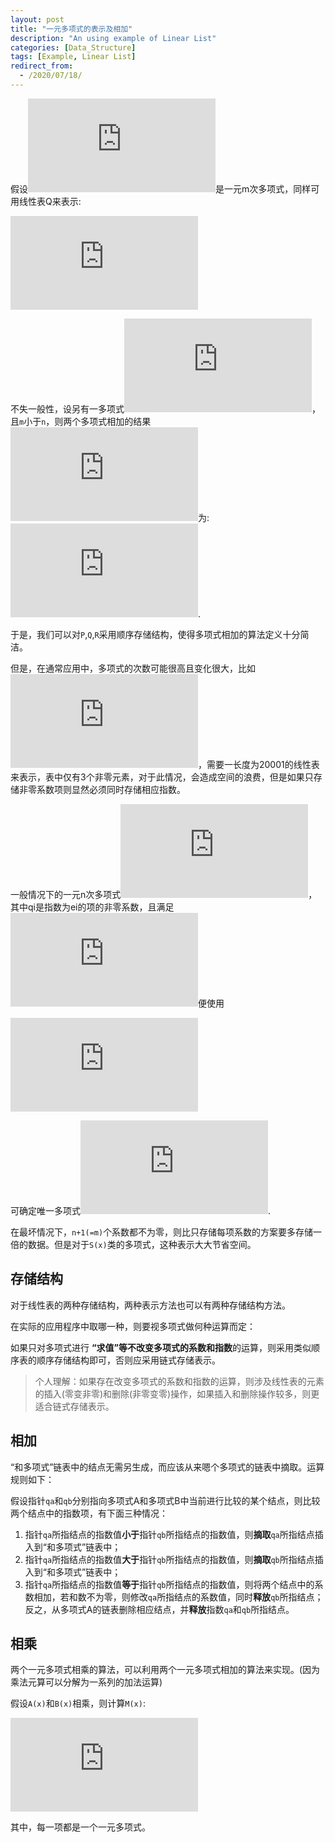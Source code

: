 ```yaml
---
layout: post
title: "一元多项式的表示及相加"
description: "An using example of Linear List"
categories: [Data_Structure]
tags: [Example, Linear List]
redirect_from:
  - /2020/07/18/
---
```


假设![Q_m(x)][Q_m(x)]是一元m次多项式，同样可用线性表Q来表示:

![线性表Q][线性表Q]

不失一般性，设另有一多项式![P_n(x)][P_n(x)]，且`m`小于`n`，则两个多项式相加的结果![R_n(x)][R_n(x)]为:![R][R].

于是，我们可以对`P`,`Q`,`R`采用顺序存储结构，使得多项式相加的算法定义十分简洁。

但是，在通常应用中，多项式的次数可能很高且变化很大，比如![S(x)][S(x)]，需要一长度为20001的线性表来表示，表中仅有3个非零元素，对于此情况，会造成空间的浪费，但是如果只存储非零系数项则显然必须同时存储相应指数。

一般情况下的一元n次多项式![一元n次多项式][一元n次多项式]，其中qi是指数为ei的项的非零系数，且满足![ei关系][ei关系]便使用

![第二种表示][第二种表示]

可确定唯一多项式![P_n(x)][P_n(x)]. 

在最坏情况下，`n+1(=m)`个系数都不为零，则比只存储每项系数的方案要多存储一倍的数据。但是对于`S(x)`类的多项式，这种表示大大节省空间。

## 存储结构

对于线性表的两种存储结构，两种表示方法也可以有两种存储结构方法。

在实际的应用程序中取哪一种，则要视多项式做何种运算而定：

如果只对多项式进行 **“求值”**等**不改变多项式的系数和指数**的运算，则采用类似顺序表的顺序存储结构即可，否则应采用链式存储表示。

>个人理解：如果存在改变多项式的系数和指数的运算，则涉及线性表的元素的插入(零变非零)和删除(非零变零)操作，如果插入和删除操作较多，则更适合链式存储表示。

## 相加

“和多项式”链表中的结点无需另生成，而应该从来嗯个多项式的链表中摘取。运算规则如下：

假设指针`qa`和`qb`分别指向多项式A和多项式B中当前进行比较的某个结点，则比较两个结点中的指数项，有下面三种情况：

1. 指针`qa`所指结点的指数值**小于**指针`qb`所指结点的指数值，则**摘取**`qa`所指结点插入到“和多项式”链表中；
2. 指针`qa`所指结点的指数值**大于**指针`qb`所指结点的指数值，则**摘取**`qb`所指结点插入到“和多项式”链表中；
3. 指针`qa`所指结点的指数值**等于**指针`qb`所指结点的指数值，则将两个结点中的系数相加，若和数不为零，则修改`qa`所指结点的系数值，同时**释放**`qb`所指结点；反之，从多项式A的链表删除相应结点，并**释放**指数`qa`和`qb`所指结点。

## 相乘

两个一元多项式相乘的算法，可以利用两个一元多项式相加的算法来实现。(因为乘法元算可以分解为一系列的加法运算)

假设`A(x)`和`B(x)`相乘，则计算`M(x)`:

![相乘][相乘]

其中，每一项都是一个一元多项式。

[Q_m(x)]:https://latex.vimsky.com/test.image.latex.php?fmt=svg&val=%255Cdpi%257B150%257D%2520%255Cfootnotesize%2520Q_m%2528x%2529&dl=0
[线性表Q]:https://latex.vimsky.com/test.image.latex.php?fmt=svg&val=%255Cdpi%257B150%257D%2520%255Cfootnotesize%2520Q%253D%2528q_0%252C%2520q_1%252C%2520q_2%252C...%252C%2520q_n%2529&dl=0
[P_n(x)]:https://latex.vimsky.com/test.image.latex.php?fmt=svg&val=%255Cdpi%257B150%257D%2520%255Cfootnotesize%2520P%253D%2528p_0%252C%2520p_1%252C%2520p_2%252C...%252C%2520p_n%2529&dl=0
[R_n(x)]:https://latex.vimsky.com/test.image.latex.php?fmt=svg&val=%255Cdpi%257B150%257D%2520%255Cfootnotesize%2520R_n%2528x%2529%253DP_n%2528x%2529%26plus%3BQ_m%2528x%2529&dl=0
[R]:https://latex.vimsky.com/test.image.latex.php?fmt=svg&val=%255Cdpi%257B150%257D%2520%255Cfootnotesize%2520R%253D%2528p_0%26plus%3Bq_0%252C%2520p_1%26plus%3Bq_1%252C%2520p_2%26plus%3Bq_2%252C...%252Cp_m%26plus%3Bq_m%252Cp_%257Bm%26plus%3B1%257D%252C...%2520p_n%2529&dl=0
[S(x)]:https://latex.vimsky.com/test.image.latex.php?fmt=svg&val=%255Cdpi%257B150%257D%2520%255Cfootnotesize%2520S%2528x%2529%253D1%26plus%3B3x%255E%257B10000%257D%26plus%3B2x%255E%257B20000%257D&dl=0
[一元n次多项式]:https://latex.vimsky.com/test.image.latex.php?fmt=svg&val=%255Cdpi%257B150%257D%2520%255Cfootnotesize%2520P_n%2528x%2529%253Dp_1x%255E%257Be_1%257D%26plus%3Bp_2x%255E%257Be_2%257D%26plus%3B..%26plus%3Bp_mx%255E%257Be_m%257D&dl=0
[ei关系]:https://latex.vimsky.com/test.image.latex.php?fmt=svg&val=%255Cdpi%257B150%257D%2520%255Cfootnotesize%25200%2520%255Cle%2520e_1%2520%255Cle%2520e_2%2520%255Cle%2520...%2520%255Cle%2520e_m%2520%253D%2520n&dl=0
[第二种表示]:https://latex.vimsky.com/test.image.latex.php?fmt=svg&val=%255Cdpi%257B150%257D%2520%255Cfootnotesize%2520%2528%2528p_1%252Ce_1%2529%252C%2528p_2%252Ce_2%2529%252C...%252C%2528p_m%252Ce_m%2529%2529&dl=0
[相乘]:https://latex.vimsky.com/test.image.latex.php?fmt=svg&val=%255Cdpi%257B150%257D%2520%255Cfootnotesize%2520M%2528x%2529%2520%253D%2520A%2528x%2529%2520%255Ctimes%2520B%2528x%2529%2520%253D%2520A%2528x%2529%2520%255Ctimes%2520%255Bb_1x%255E%257Be_1%257D%2520%26plus%3B%2520b_2x%255E%257Be_2%257D%2520%26plus%3B%2520...%2520%26plus%3B%2520b_nx%255E%257Be_n%257D%255D%2520%253D%2520%255Csum_%257Bi%2520%253D%25201%257D%255E%257Bn%257D%2520b_iA%2528x%2529x%255E%257Be_i%257D&dl=0
